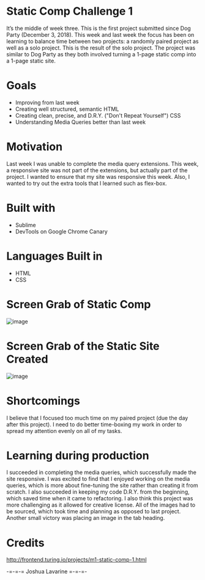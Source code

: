 # Static Comp Challenge 1

It’s the middle of week three. This is the first project submitted since Dog Party (December 3, 2018). This week and last week the focus has been on learning to balance time between two projects: a randomly paired project as well as a solo project. This is the result of the solo project. The project was similar to Dog Party as they both involved turning a 1-page static comp into a 1-page static site. 

# Goals 

- Improving from last week
- Creating well structured, semantic HTML
- Creating clean, precise, and D.R.Y. ("Don't Repeat Yourself") CSS
- Understanding Media Queries better than last week

# Motivation

Last week I was unable to complete the media query extensions. This week, a responsive site was not part of the extensions, but actually part of the project. I wanted to ensure that my site was responsive this week. Also, I wanted to try out the extra tools that I learned such as flex-box. 

# Built with

- Sublime
- DevTools on Google Chrome Canary

# Languages Built in 

- HTML
- CSS

# Screen Grab of Static Comp

![image](https://user-images.githubusercontent.com/40274984/49353061-c8ca2700-f678-11e8-93fa-bab83dfe2309.png)

# Screen Grab of the Static Site Created

![image](https://user-images.githubusercontent.com/40274984/49353016-91f41100-f678-11e8-87fa-84d966ce1f32.png)

# Shortcomings

I believe that I focused too much time on my paired project (due the day after this project). I need to do better time-boxing my work in order to spread my attention evenly on all of my tasks. 

# Learning during production

I succeeded in completing the media queries, which successfully made the site responsive. I was excited to find that I enjoyed working on the media queries, which is more about fine-tuning the site rather than creating it from scratch. I also succeeded in keeping my code D.R.Y. from the beginning, which saved time when it came to refactoring. I also think this project was more challenging as it allowed for creative license. All of the images had to be sourced, which took time and planning as opposed to last project. Another small victory was placing an image in the tab heading. 

# Credits

http://frontend.turing.io/projects/m1-static-comp-1.html

-=-=-= Joshua Lavarine =-=-=-
